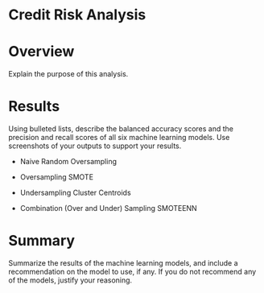 # Credit Risk Analysis

# Overview
Explain the purpose of this analysis.

# Results
Using bulleted lists, describe the balanced accuracy scores and the precision and recall scores of all six machine learning models. Use screenshots of your outputs to support your results.

- Naive Random Oversampling

- Oversampling SMOTE

- Undersampling Cluster Centroids

- Combination (Over and Under) Sampling SMOTEENN






# Summary
Summarize the results of the machine learning models, and include a recommendation on the model to use, if any. If you do not recommend any of the models, justify your reasoning.


